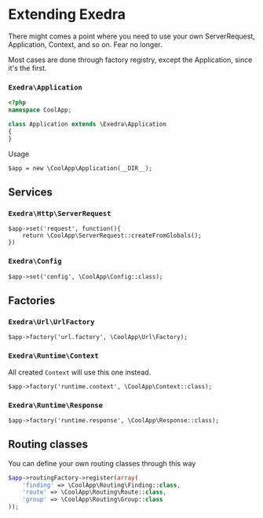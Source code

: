 # Extending Exedra

There might comes a point where you need to use your own ServerRequest, Application, Context, and so on. Fear no longer.

Most cases are done through factory registry, except the Application, since it's the first.

### `Exedra\Application`
```php
<?php
namespace CoolApp;

class Application extends \Exedra\Application
{
}
```
Usage
```
$app = new \CoolApp\Application(__DIR__);
```
## Services
### `Exedra\Http\ServerRequest`
```
$app->set('request', function(){
    return \CoolApp\ServerRequest::createFromGlobals();
})
```

### `Exedra\Config`
```
$app->set('config', \CoolApp\Config::class);
```

## Factories
### `Exedra\Url\UrlFactory`
```
$app->factory('url.factory', \CoolApp\Url\Factory);
```

### `Exedra\Runtime\Context`
All created `Context` will use this one instead.
```
$app->factory('runtime.context', \CoolApp\Context::class);
```
### `Exedra\Runtime\Response`
```
$app->factory('runtime.response', \CoolApp\Response::class);
```

## Routing classes
You can define your own routing classes through this way
```php
$app->routingFactory->register(array(
    'finding' => \CoolApp\Routing\Finding::class,
    'route' => \CoolApp\Routing\Route::class,
    'group' => \CoolApp\Routing\Group::class
));
```